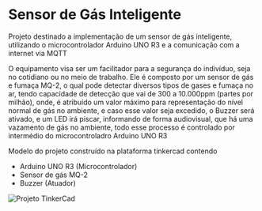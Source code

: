 # Sensor de Gás Inteligente

  Projeto destinado a implementação de um sensor de gás inteligente, utilizando o microcontrolador Arduino UNO R3 e a comunicação com a internet via MQTT
	
  O equipamento visa ser um facilitador para a segurança do indivíduo, seja no cotidiano ou no meio de trabalho. Ele é composto por um sensor de gás e fumaça MQ-2, o qual pode detectar diversos tipos de gases e fumaça no ar, tendo capacidade de detecção que vai de 300 a 10.000ppm (partes por milhão), onde, é atribuído um valor máximo para representação do nível normal de gás no ambiente, e caso esse valor seja excedido, o Buzzer será ativado, e um LED irá piscar, informando de forma audiovisual, que há uma vazamento de gás no ambiente, todo esse processo é controlado por intermédio do microcontroladro Arduino UNO R3

Modelo do projeto construído na plataforma tinkercad contendo

 - Arduino UNO R3 (Microcontrolador) 
 - Sensor de gás MQ-2
 - Buzzer (Atuador)

![Projeto TinkerCad](https://github.com/Victor-182/SensorGasInteligente/blob/master/image.jpg?raw=true)

